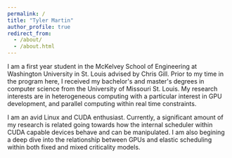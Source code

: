 ```yaml
---
permalink: /
title: "Tyler Martin"
author_profile: true
redirect_from: 
  - /about/
  - /about.html
---
```


I am a first year student in the McKelvey School of Engineering at Washington University in St. Louis advised by Chris Gill. Prior to my time in the program
here, I received my bachelor's and master's degrees in computer science from the University of Missouri St. Louis. My research interests are in heterogeneous computing with a particular interest in GPU development, and parallel computing within real time constraints.

I am an avid Linux and CUDA enthusiast. Currently, a significant amount of my research is related going towards how the internal scheduler within CUDA capable devices behave and can be manipulated. I am also begining a deep dive into the relationship between GPUs and elastic scheduling within both fixed and mixed criticality models.
